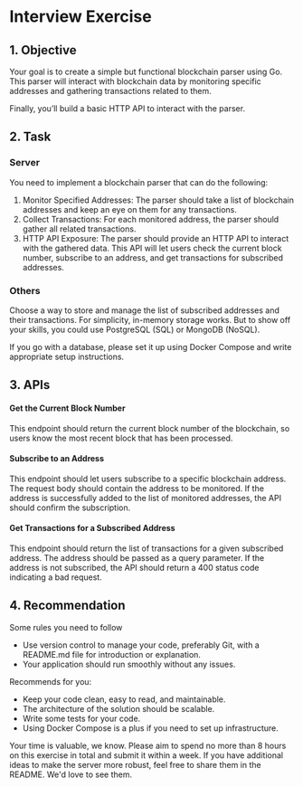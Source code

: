 # Interview Exercise

## 1. Objective

Your goal is to create a simple but functional blockchain parser using Go. This parser will interact with blockchain data by monitoring specific addresses and gathering transactions related to them. 

Finally, you’ll build a basic HTTP API to interact with the parser.

## 2. Task

### Server

You need to implement a blockchain parser that can do the following:

1. Monitor Specified Addresses: The parser should take a list of blockchain addresses and keep an eye on them for any transactions.
2. Collect Transactions: For each monitored address, the parser should gather all related transactions.
3. HTTP API Exposure: The parser should provide an HTTP API to interact with the gathered data. This API will let users check the current block number, subscribe to an address, and get transactions for subscribed addresses.

### Others

Choose a way to store and manage the list of subscribed addresses and their transactions. For simplicity, in-memory storage works. But to show off your skills, you could use PostgreSQL (SQL) or MongoDB (NoSQL). 

If you go with a database, please set it up using Docker Compose and write appropriate setup instructions.

## 3. APIs

#### Get the Current Block Number
This endpoint should return the current block number of the blockchain, so users know the most recent block that has been processed.

#### Subscribe to an Address
This endpoint should let users subscribe to a specific blockchain address. The request body should contain the address to be monitored. If the address is successfully added to the list of monitored addresses, the API should confirm the subscription.

#### Get Transactions for a Subscribed Address
This endpoint should return the list of transactions for a given subscribed address. The address should be passed as a query parameter. If the address is not subscribed, the API should return a 400 status code indicating a bad request.

## 4. Recommendation

Some rules you need to follow

- Use version control to manage your code, preferably Git, with a README.md file for introduction or explanation.
- Your application should run smoothly without any issues.

Recommends for you:

- Keep your code clean, easy to read, and maintainable.
- The architecture of the solution should be scalable.
- Write some tests for your code.
- Using Docker Compose is a plus if you need to set up infrastructure.

Your time is valuable, we know. Please aim to spend no more than 8 hours on this exercise in total and submit it within a week. If you have additional ideas to make the server more robust, feel free to share them in the README. We'd love to see them.
